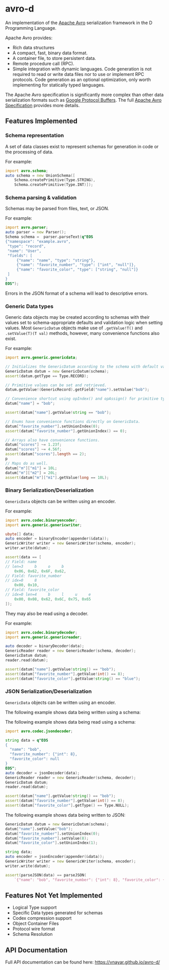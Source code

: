 # avro-d

An implementation of the [Apache Avro](https://avro.apache.org/docs/current/) serialization
framework in the D Programming Language.

Apache Avro provides:
- Rich data structures
- A compact, fast, binary data format.
- A container file, to store persistent data.
- Remote procedure call (RPC).
- Simple integration with dynamic languages. Code generation is not required to read or write data
  files nor to use or implement RPC protocols. Code generation as an optional optimization, only
  worth implementing for statically typed languages.

The Apache Avro specification is significantly more complex than other data serialization formats
such as [Google Protocol Buffers](https://developers.google.com/protocol-buffers). The full [Apache
Avro Specification](https://avro.apache.org/docs/current/spec.html) provides more details.

## Features Implemented

### Schema representation

A set of data classes exist to represent schemas for generation in code or the processing of data.

For example:
```d
import avro.schema;
auto schema = new UnionSchema([
    Schema.createPrimitive(Type.STRING),
    Schema.createPrimitive(Type.INT)]);
```

### Schema parsing & validation

Schemas may be parsed from files, text, or JSON.

For example:
```d
import avro.parser;
auto parser = new Parser();
Schema schema =  parser.parseText(q"EOS
{"namespace": "example.avro",
 "type": "record",
 "name": "User",
 "fields": [
     {"name": "name", "type": "string"},
     {"name": "favorite_number", "type": ["int", "null"]},
     {"name": "favorite_color", "type": ["string", "null"]}
 ]
}
EOS");
```

Errors in the JSON format of a schema will lead to descriptive errors.

### Generic Data types

Generic data objects may be created according to schemas with their values set to schema-appropriate
defaults and validation logic when setting values. Most `GenericDatum` objects make use of
`.getValue!T()` and `.setValue(T)(T val)` methods, however, many convenience functions also exist.

For example:
```d
import avro.generic.genericdata;

// Initializes the GenericDatum according to the schema with default values.
GenericDatum datum = new GenericDatum(schema);
assert(datum.getType == Type.RECORD);

// Primitive values can be set and retrieved.
datum.getValue!(GenericRecord).getField("name").setValue("bob");

// Convenience shortcut using opIndex() and opAssign() for primitive types.
datum["name"] = "bob";

assert(datum["name"].getValue!string == "bob");

// Enums have convenience functions directly on GenericData.
datum["favorite_number"].setUnionIndex(0);
assert(datum["favorite_number"].getUnionIndex() == 0);

// Arrays also have convenience functions.
datum["scores"] ~= 1.23f;
datum["scores"] ~= 4.56f;
assert(datum["scores"].length == 2);
p
// Maps do as well.
datum["m"]["m1"] = 10L;
datum["m"]["m2"] = 20L;
assert(datum["m"]["m1"].getValue!long == 10L);
```

### Binary Serialization/Deserialization

`GenericData` objects can be written using an encoder.

For example:
```d
import avro.codec.binaryencoder;
import avro.generic.genericwriter;

ubyte[] data;
auto encoder = binaryEncoder(appender(&data));
GenericWriter writer = new GenericWriter(schema, encoder);
writer.write(datum);

assert(data == [
// Field: name
// len=3     b     o     b
    0x06, 0x62, 0x6F, 0x62,
// Field: favorite_number
// idx=0     8
    0x00, 0x10,
// Field: favorite_color
// idx=0 len=4     b     l     u     e
    0x00, 0x08, 0x62, 0x6C, 0x75, 0x65
]);
```

They may also be read using a decoder.

For example:
```d
import avro.codec.binarydecoder;
import avro.generic.genericreader;

auto decoder = binaryDecoder(data);
GenericReader reader = new GenericReader(schema, decoder);
GenericDatum datum;
reader.read(datum);

assert(datum["name"].getValue!string() == "bob");
assert(datum["favorite_number"].getValue!int() == 8);
assert(datum["favorite_color"].getValue!string() == "blue");
```

### JSON Serialization/Deserialization

`GenericData` objects can be written using an encoder.

The following example shows data being written using a schema:

The following example shows data being read using a schema:
```d
import avro.codec.jsondecoder;

string data = q"EOS
{
  "name": "bob",
  "favorite_number": {"int": 8},
  "favorite_color": null
}
EOS";
auto decoder = jsonDecoder(data);
GenericReader reader = new GenericReader(schema, decoder);
GenericDatum datum;
reader.read(datum);

assert(datum["name"].getValue!string() == "bob");
assert(datum["favorite_number"].getValue!int() == 8);
assert(datum["favorite_color"].getType() == Type.NULL);
```

The following example shows data being written to JSON:
```d
GenericDatum datum = new GenericDatum(schema);
datum["name"].setValue("bob");
datum["favorite_number"].setUnionIndex(0);
datum["favorite_number"].setValue(8);
datum["favorite_color"].setUnionIndex(1);

string data;
auto encoder = jsonEncoder(appender(&data));
GenericWriter writer = new GenericWriter(schema, encoder);
writer.write(datum);

assert(parseJSON(data) == parseJSON(
    `{"name": "bob", "favorite_number": {"int": 8}, "favorite_color": { "null": null } }`));
```

## Features Not Yet Implemented

- Logical Type support
- Specific Data types generated for schemas
- Codex compression support
- Object Container Files
- Protocol wire format
- Schema Resolution

## API Documentation

Full API documentation can be found here: https://vnayar.github.io/avro-d/
